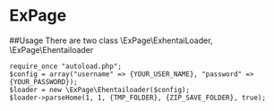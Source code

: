 ExPage
======

##Usage 
There are two class \ExPage\ExhentaiLoader, \ExPage\Ehentailoader

    require_once "autoload.php";
    $config = array("username" => {YOUR_USER_NAME}, "password" => {YOUR_PASSWORD});    
    $loader = new \ExPage\Ehentailoader($config);
    $loader->parseHome(1, 1, {TMP_FOLDER}, {ZIP_SAVE_FOLDER}, true);
